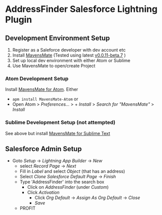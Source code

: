 # AddressFinder Salesforce Lightning Plugin

## Development Environment Setup
1. Register as a Saleforce developer with dev account etc
1. Install [MavensMate](https://github.com/joeferraro/mavensmate-desktop) (Tested using latest [v0.0.11-beta.7](https://github.com/joeferraro/MavensMate-Desktop/releases/download/v0.0.11-beta.7/MavensMate-Desktop-0.0.11-beta.7.dmg) )
1. Set up local dev environment with either Atom or Sublime
1. Use MavensMate to open/create Project

### Atom Development Setup
Install [MavensMate for Atom](https://github.com/joeferraro/MavensMate-Atom). Either
* ```apm install MavensMate-Atom``` or
* Open Atom > _Preferences..._ > + _Install_ > _Search for "MavensMate"_ > _Install_

### Sublime Development Setup (not attempted)
See above but install [MavensMate for Sublime Text](https://github.com/joeferraro/MavensMate-SublimeText) 

## Salesforce Admin Setup
* Goto _Setup_ -> _Lightning App Builder_ -> _New_
    * select _Record Page_ -> _Next_
    * Fill in _Label_ and select _Object_ (that has an address)
    * Select _Clone Salesforce Default Page_ -> _Finish_
    * Type 'AddressFinder' into the search box
        * Click on _AddressFinder_ (under _Custom_)
        * Click _Activation_
            * Click _Org Default_ -> _Assign As Org Default_ -> _Close_
            * _Save_
  * PROFIT